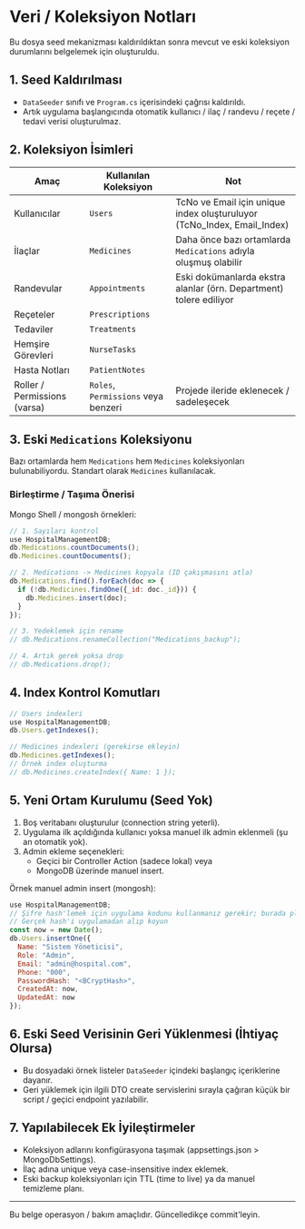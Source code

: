 # Veri / Koleksiyon Notları

Bu dosya seed mekanizması kaldırıldıktan sonra mevcut ve eski koleksiyon durumlarını belgelemek için oluşturuldu.

## 1. Seed Kaldırılması
- `DataSeeder` sınıfı ve `Program.cs` içerisindeki çağrısı kaldırıldı.
- Artık uygulama başlangıcında otomatik kullanıcı / ilaç / randevu / reçete / tedavi verisi oluşturulmaz.

## 2. Koleksiyon İsimleri
| Amaç | Kullanılan Koleksiyon | Not |
|------|-----------------------|-----|
| Kullanıcılar | `Users` | TcNo ve Email için unique index oluşturuluyor (TcNo_Index, Email_Index) |
| İlaçlar | `Medicines` | Daha önce bazı ortamlarda `Medications` adıyla oluşmuş olabilir |
| Randevular | `Appointments` | Eski dokümanlarda ekstra alanlar (örn. Department) tolere ediliyor |
| Reçeteler | `Prescriptions` | |
| Tedaviler | `Treatments` | |
| Hemşire Görevleri | `NurseTasks` | |
| Hasta Notları | `PatientNotes` | |
| Roller / Permissions (varsa) | `Roles`, `Permissions` veya benzeri | Projede ileride eklenecek / sadeleşecek |

## 3. Eski `Medications` Koleksiyonu
Bazı ortamlarda hem `Medications` hem `Medicines` koleksiyonları bulunabiliyordu. Standart olarak `Medicines` kullanılacak.

### Birleştirme / Taşıma Önerisi
Mongo Shell / mongosh örnekleri:
```javascript
// 1. Sayıları kontrol
use HospitalManagementDB;
db.Medications.countDocuments();
db.Medicines.countDocuments();

// 2. Medications -> Medicines kopyala (ID çakışmasını atla)
db.Medications.find().forEach(doc => {
  if (!db.Medicines.findOne({_id: doc._id})) {
    db.Medicines.insert(doc);
  }
});

// 3. Yedeklemek için rename
// db.Medications.renameCollection("Medications_backup");

// 4. Artık gerek yoksa drop
// db.Medications.drop();
```

## 4. Index Kontrol Komutları
```javascript
// Users indexleri
use HospitalManagementDB;
db.Users.getIndexes();

// Medicines indexleri (gerekirse ekleyin)
db.Medicines.getIndexes();
// Örnek index oluşturma
// db.Medicines.createIndex({ Name: 1 });
```

## 5. Yeni Ortam Kurulumu (Seed Yok)
1. Boş veritabanı oluşturulur (connection string yeterli).
2. Uygulama ilk açıldığında kullanıcı yoksa manuel ilk admin eklenmeli (şu an otomatik yok).
3. Admin ekleme seçenekleri:
   - Geçici bir Controller Action (sadece lokal) veya
   - MongoDB üzerinde manuel insert.

Örnek manuel admin insert (mongosh):
```javascript
use HospitalManagementDB;
// Şifre hash'lemek için uygulama kodunu kullanmanız gerekir; burada placeholder
// Gerçek hash'i uygulamadan alıp koyun
const now = new Date();
db.Users.insertOne({
  Name: "Sistem Yöneticisi",
  Role: "Admin",
  Email: "admin@hospital.com",
  Phone: "000",
  PasswordHash: "<BCryptHash>",
  CreatedAt: now,
  UpdatedAt: now
});
```

## 6. Eski Seed Verisinin Geri Yüklenmesi (İhtiyaç Olursa)
- Bu dosyadaki örnek listeler `DataSeeder` içindeki başlangıç içeriklerine dayanır.
- Geri yüklemek için ilgili DTO create servislerini sırayla çağıran küçük bir script / geçici endpoint yazılabilir.

## 7. Yapılabilecek Ek İyileştirmeler
- Koleksiyon adlarını konfigürasyona taşımak (appsettings.json > MongoDbSettings).
- İlaç adına unique veya case-insensitive index eklemek.
- Eski backup koleksiyonları için TTL (time to live) ya da manuel temizleme planı.

---
Bu belge operasyon / bakım amaçlıdır. Güncelledikçe commit'leyin.
